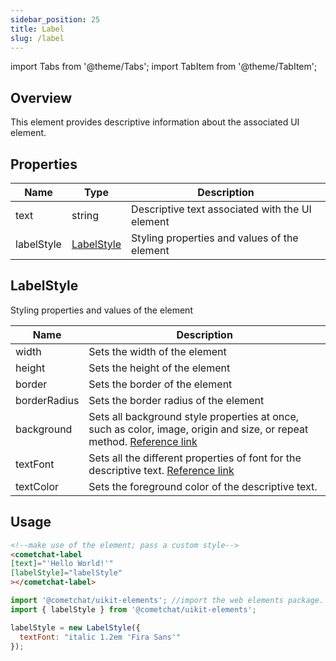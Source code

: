 ```yaml
---
sidebar_position: 25
title: Label
slug: /label
---
```


import Tabs from '@theme/Tabs';
import TabItem from '@theme/TabItem';

## Overview

This element provides descriptive information about the associated UI element.

## Properties

| Name | Type | Description | 
| ---- | ---- | ---- | 
| text | string | Descriptive text associated with the UI element | 
| labelStyle | [LabelStyle](./label#labelstyle) | Styling properties and values of the element | 


## LabelStyle

Styling properties and values of the element

| Name | Description | 
| ---- | ---- | 
| width | Sets the width of the element | 
| height | Sets the height of the element | 
| border | Sets the border of the element | 
| borderRadius | Sets the border radius of the element | 
| background | Sets all background style properties at once, such as color, image, origin and size, or repeat method. [Reference link](https://developer.mozilla.org/en-US/docs/Web/CSS/background) | 
| textFont | Sets all the different properties of font for the descriptive text. [Reference link](https://developer.mozilla.org/en-US/docs/Web/CSS/font) | 
| textColor | Sets the foreground color of the descriptive text. | 


## Usage

<Tabs>
<TabItem value="html" label="HTML">

```HTML
<!--make use of the element; pass a custom style-->
<cometchat-label
[text]="'Hello World!'"
[labelStyle]="labelStyle"
></cometchat-label>
```

</TabItem>
<TabItem value="js" label="Javascript">

```javascript
import '@cometchat/uikit-elements'; //import the web elements package.
import { labelStyle } from '@cometchat/uikit-elements';

labelStyle = new LabelStyle({
  textFont: "italic 1.2em 'Fira Sans'"
});
```

</TabItem>
</Tabs>